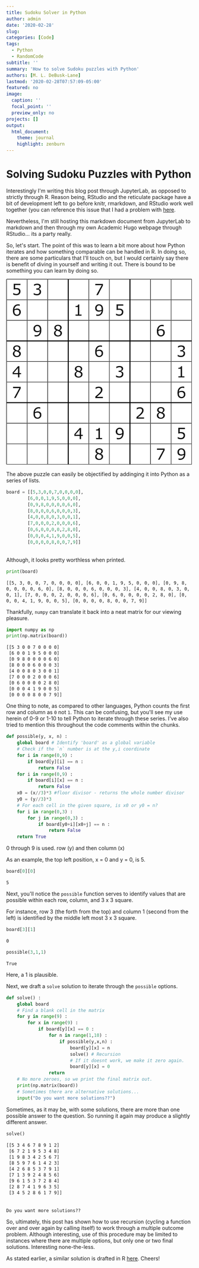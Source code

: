 ```yaml
--- 
title: Sudoku Solver in Python
author: admin
date: '2020-02-28'
slug:  
categories: [Code]
tags:
  - Python
  - RandomCode
subtitle: ''
summary: 'How to solve Sudoku puzzles with Python'
authors: [M. L. DeBusk-Lane]
lastmod: '2020-02-28T07:57:09-05:00'
featured: no
image:
  caption: ''
  focal_point: ''
  preview_only: no
projects: []
output: 
  html_document:
    theme: journal
    highlight: zenburn
---
```



# Solving Sudoku Puzzles with Python
 
Interestingly I'm writing this blog post through JupyterLab, as opposed to strictly through R. Reason being, RStudio and the reticulate package have a bit of development left to go before knitr, rmarkdown, and RStudio work well together (you can reference this issue that I had a problem with [here](https://github.com/yihui/knitr/issues/1505). 

Nevertheless, I'm still hosting this markdown document from JupyterLab to markdown and then through my own Academic Hugo webpage through RStudio... its a party really. 


So, let's start. The point of this was to learn a bit more about how Python iterates and how something comparable can be handled in R. In doing so, there are some particulars that I'll touch on, but I would certainly say there is benefit of diving in yourself and writing it out. There is bound to be something you can learn by doing so. 


![title](sudoku.png)



The above puzzle can easily be objectified by addinging it into Python as a series of lists. 


```python
board = [[5,3,0,0,7,0,0,0,0],
        [6,0,0,1,9,5,0,0,0],
        [0,9,8,0,0,0,0,6,0],
        [8,0,0,0,6,0,0,0,3],
        [4,0,0,8,0,3,0,0,1],
        [7,0,0,0,2,0,0,0,6],
        [0,6,0,0,0,0,2,8,0],
        [0,0,0,4,1,9,0,0,5],
        [0,0,0,0,8,0,0,7,9]]
        
```

Although, it looks pretty worthless when printed. 


```python
print(board)
```

    [[5, 3, 0, 0, 7, 0, 0, 0, 0], [6, 0, 0, 1, 9, 5, 0, 0, 0], [0, 9, 8, 0, 0, 0, 0, 6, 0], [8, 0, 0, 0, 6, 0, 0, 0, 3], [4, 0, 0, 8, 0, 3, 0, 0, 1], [7, 0, 0, 0, 2, 0, 0, 0, 6], [0, 6, 0, 0, 0, 0, 2, 8, 0], [0, 0, 0, 4, 1, 9, 0, 0, 5], [0, 0, 0, 0, 8, 0, 0, 7, 9]]


Thankfully, `numpy` can translate it back into a neat matrix for our viewing pleasure. 


```python
import numpy as np
print(np.matrix(board))
```

    [[5 3 0 0 7 0 0 0 0]
     [6 0 0 1 9 5 0 0 0]
     [0 9 8 0 0 0 0 6 0]
     [8 0 0 0 6 0 0 0 3]
     [4 0 0 8 0 3 0 0 1]
     [7 0 0 0 2 0 0 0 6]
     [0 6 0 0 0 0 2 8 0]
     [0 0 0 4 1 9 0 0 5]
     [0 0 0 0 8 0 0 7 9]]


One thing to note, as compared to other languages, Python counts the first row and column as `0` not `1`. This can be confusing, but you'll see my use herein of 0-9 or 1-10 to tell Python to iterate through these series. I've also tried to mention this throughout the code comments within the chunks. 


```python
def possible(y, x, n) : 
    global board # Identify 'board' as a global variable
    # Check if the `n` number is at the y,i coordinate
    for i in range(0,9) :
        if board[y][i] == n :
            return False
    for i in range(0,9) : 
        if board[i][x] == n :
            return False
    x0 = (x//3)*3 #floor divisor - returns the whole number divisor
    y0 = (y//3)*3
    # For each cell in the given square, is x0 or y0 = n?
    for i in range(0,3) :
        for j in range(0,3) :
            if board[y0+i][x0+j] == n :
                return False
    return True
```

0 through 9 is used. row (y) and then column (x)

As an example, the top left position, x = 0 and y = 0, is 5.


```python
board[0][0]
```




    5



Next, you'll notice the `possible` function serves to identify values that are possible within each row, column, and 3 x 3 square. 

For instance, row 3 (the forth from the top) and column 1 (second from the left) is identified by the middle left most 3 x 3 square. 


```python
board[3][1]
```




    0




```python
possible(3,1,1)
```




    True



Here, a 1 is plausible. 

Next, we draft a `solve` solution to iterate through the `possible` options. 


```python
def solve() : 
    global board
    # Find a blank cell in the matrix
    for y in range(9) :
        for x in range(9) :
            if board[y][x] == 0 :
                for n in range(1,10) :
                    if possible(y,x,n) : 
                        board[y][x] = n
                        solve() # Recursion
                        # If it doesnt work, we make it zero again.
                        board[y][x] = 0
                return
    # No more zeroes, so we print the final matrix out. 
    print(np.matrix(board))
    # Sometimes there are alternative solutions...
    input("Do you want more solutions??")
```

Sometimes, as it may be, with some solutions, there are more than one possible answer to the question. So running it again may produce a slightly different answer. 


```python
solve()
```

    [[5 3 4 6 7 8 9 1 2]
     [6 7 2 1 9 5 3 4 8]
     [1 9 8 3 4 2 5 6 7]
     [8 5 9 7 6 1 4 2 3]
     [4 2 6 8 5 3 7 9 1]
     [7 1 3 9 2 4 8 5 6]
     [9 6 1 5 3 7 2 8 4]
     [2 8 7 4 1 9 6 3 5]
     [3 4 5 2 8 6 1 7 9]]


    Do you want more solutions?? 


So, ultimately, this post has shown how to use recursion (cycling a function over and over again by calling itself) to work through a multiple outcome problem. Although interesting, use of this procedure may be limited to instances where there are multiple options, but only one or two final solutions. Interesting none-the-less. 

As stated earlier, a similar solution is drafted in R [here](xxxx). Cheers!
